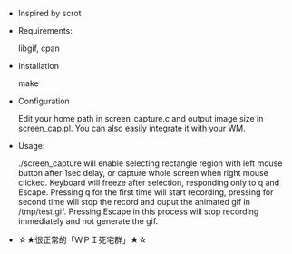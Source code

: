 - Inspired by scrot

- Requirements:

  libgif, cpan

- Installation

  make

- Configuration

  Edit your home path in screen_capture.c and output image size in
  screen_cap.pl. You can also easily integrate it with your WM.

- Usage:

  ./screen_capture will enable selecting rectangle region with left mouse
  button after 1sec delay, or capture whole screen when right mouse clicked.
  Keyboard will freeze after selection, responding only to q and Escape.
  Pressing q for the first time will start recording, pressing for second time
  will stop the record and ouput the animated gif in /tmp/test.gif. Pressing
  Escape in this process will stop recording immediately and not generate the
  gif.

- ☆★很正常的「ＷＰＩ死宅群」★☆
